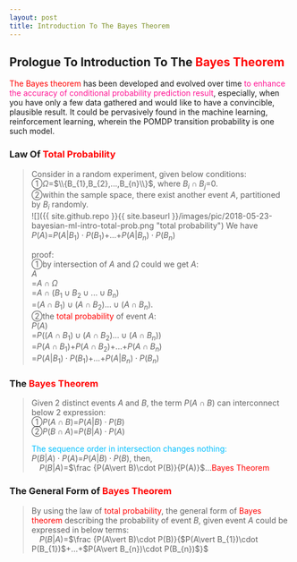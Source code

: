 ```yaml
---
layout: post
title: Introduction To The Bayes Theorem
---
```


## Prologue To Introduction To The <font color="Red">Bayes Theorem</font>
<p class="message">
<font color="Red">The Bayes theorem</font> has been developed and evolved over time <font color="DeepPink">to enhance the accuracy of conditional probability prediction result</font>, especially, when you have only a few data gathered and would like to have a convincible, plausible result.
It could be pervasively found in the machine learning, reinforcement learning, wherein the POMDP transition probability is one such model.   
</p>

### Law Of <font color="Red">Total Probability</font>
>Consider in a random experiment, given below conditions:  
>&#10112;$\Omega$=$\\{B_{1},B_{2},...,B_{n}\\}$, where $B_{i}\cap B_{j}$=$0$.  
>&#10113;within the sample space, there exist another event $A$, partitioned by $B_{i}$ randomly.  
![]({{ site.github.repo }}{{ site.baseurl }}/images/pic/2018-05-23-bayesian-ml-intro-total-prob.png "total probability")
>We have $P(A)$=$P(A\vert B_{1})\cdot P(B_{1})$+...+$P(A\vert B_{n})\cdot P(B_{n})$  
>
>proof:  
>&#10112;by intersection of $A$ and $\Omega$ could we get $A$:  
>$A$  
>=$A\cap \Omega$  
>=$A\cap (B_{1}\cup B_{2}\cup...\cup B_{n})$  
>=$(A\cap B_{1})\cup (A\cap B_{2})...\cup (A\cap B_{n})$.  
>&#10113;the <font color="Red">total probability</font> of event $A$:  
>$P(A)$  
>=$P((A\cap B_{1})\cup (A\cap B_{2})...\cup (A\cap B_{n}))$  
>=$P(A\cap B_{1})$+$P(A\cap B_{2})$+...+$P(A\cap B_{n})$  
>=$P(A\vert B_{1})\cdot P(B_{1})$+...+$P(A\vert B_{n})\cdot P(B_{n})$  

### The <font color="Red">Bayes Theorem</font>
>Given 2 distinct events $A$ and $B$, the term $P(A\cap B)$ can interconnect below 2 expression:  
>&#10112;$P(A\cap B)$=$P(A\vert B)\cdot P(B)$  
>&#10113;$P(B\cap A)$=$P(B\vert A)\cdot P(A)$  
>
><font color="DeepSkyBlue">The sequence order in intersection changes nothing:</font>  
>$P(B\vert A)\cdot P(A)$=$P(A\vert B)\cdot P(B)$, then,   
>$\;\;\;\;P(B\vert A)$=$\frac {P(A\vert B)\cdot P(B)}{P(A)}$...<font color="Red">Bayes Theorem</font>  

### The General Form of <font color="Red">Bayes Theorem</font>
>By using the law of <font color="Red">total probability</font>, the general form of <font color="Red">Bayes theorem</font> describing the probability of event $B$, given event $A$ could be expressed in below terms:  
>$\;\;\;\;P(B\vert A)$=$\frac {P(A\vert B)\cdot P(B)}{$P(A\vert B_{1})\cdot P(B_{1})$+...+$P(A\vert B_{n})\cdot P(B_{n})$}$  

<!--
### Begin From The <font color="Red">Fundamental</font>
><font color="RoyalBlue">[1]</font>
><font color="OrangeRed">sample space</font>  
>&#10112;<font color="OrangeRed">sample space</font> is just the set of elements describing the outcomes of the test, experiment, formally, the result after execution of certain action.  
>In statistics reference text book, the letter $\Omega$ is most often used to represent the <font color="OrangeRed">sample space</font>.  
>&#10113;by flipping a coin one time, you will have two outcomes of head and tail, that is to say we associate the <font color="OrangeRed">sample space</font> with the set $\Omega$=$\\{H,T\\}$.  
>&#10114;to guess the birthday within one week, the <font color="OrangeRed">sample space</font> $\Omega$=$\\{Sun,Mon,Tue,Wed,Thu,Fri,Sat\\}$.  
>
><font color="RoyalBlue">[2]</font>
><font color="OrangeRed">event</font>  
>&#10112;subset of a sample space is treated as <font color="OrangeRed">event</font>.  
>&#10113;in the birthday in one week example, suppose we'd like to ask for the days with uppercase "S" as the prefix, then, we can denote $S$=$\\{Sun,Sat\\}$.  
>&#10114;suppose we'd like to ask for the days with uppercase "T" as the prefix, then, we can denote $T$=$\\{Tue,Thu\\}$.  
>
><font color="RoyalBlue">[3]</font>
><font color="OrangeRed">intersection, union, complement</font>  
>Suppose $A$ and $B$ are two events in the sample space $\Omega$.  
>&#10112;<font color="OrangeRed">intersection</font>, it's an event operator, denoted by $\cap$.  
![]({{ site.github.repo }}{{ site.baseurl }}/images/pic/2018-05-23-bayesian-ml-intro-intersection.png "intersection")
>&#10113;<font color="OrangeRed">union</font>, also an event operator, denoted by $\cup$.  
![]({{ site.github.repo }}{{ site.baseurl }}/images/pic/2018-05-23-bayesian-ml-intro-union.png "union")
>&#10113;<font color="OrangeRed">complement</font>, an event operator, usually denoted by lowercase $c$.  
![]({{ site.github.repo }}{{ site.baseurl }}/images/pic/2018-05-23-bayesian-ml-intro-complement.png "complement")
>
><font color="RoyalBlue">[4]</font>
><font color="OrangeRed">disjoint events</font>  
>Suppose $A$ and $B$ are two events in the sample space $\Omega$.  They are said to be <font color="DeepPink">two disjoint events if they have no intersection.  $A\cap B$=$0$</font>.  
![]({{ site.github.repo }}{{ site.baseurl }}/images/pic/2018-05-23-bayesian-ml-intro-disjoint.png "disjoint")
>Such events might be regarded as <font color="OrangeRed">mutually exclusive</font>.  

### The <font color="Red">Probability</font>
><font color="RoyalBlue">[1]</font>
><font color="OrangeRed">why do we need the probability?</font>  
>In order <font color="DeepSkyBlue">to express how likely it is that an event will occur</font>, during the experiment, by assigning probability to each <font color="DeepSkyBlue">distinct event</font> would be common.  To distribute the probability accurately would not be an easy task.  
>
><font color="RoyalBlue">[2]</font>
><font color="OrangeRed">the probability function</font>  
>Since each event would be associated with a probability, then we are in need of <font color="OrangeRed">the probability function</font>.  
>&#10112;the uppercase "P" is <font color="OrangeRed">the probability function</font> on a sample space $\Omega$ to assign the event $A$ in $\Omega$ a number $P(A)$ in $[0,1]$.  <font color="DeepSkyBlue">The number $P(A)$ is the probability of the occurrence of event $A$</font>.  
>&#10113;wherein $P(\Omega)$=$1$  
>&#10114;<font color="DeepPink">$P(A\cup B)$=$P(A)$+$P(B)$-$P(A\cap B)$</font>, where <font color="OrangeRed">$P(A\cap B)$=$0$</font> for $A$ and $B$ are <font color="OrangeRed">disjoint</font>. 
>If $A$,$B$,$C$ are disjoint events, then $P(A\cup B\cup C)$=$P(A)$+$P(B)$+$P(C)$.  
>
><font color="RoyalBlue">[3]</font>
><font color="DeepPink">the probability is defined on events, not on outcomes</font>  
>&#10112;tossing a coin one time would we have $\Omega$=$\\{H,T\\}$, then $P(\\{H\\})$=$\frac {1}{2}$, $P(\\{T\\})$=$\frac {1}{2}$, under the assumption that head and tail chances are coming to an equilibrium.  
>&#10113;given cards of read, blue, green colours.  The permutation of all the possible orders of cards would be $\Omega$=$\\{RGB$,$RBG$,$GRB$,$GBR$,$BRG$,$BGR\\}$.  
>$P(\\{RGB\\})$=$P(\\{RBG\\})$=$P(\\{GRB\\})$=$P(\\{GBR\\})$=$P(\\{BRG\\})$=$P(\\{BGR\\})$=$\frac {1}{6}$...the same probability for each distinct event.  
>&#10114;the same example as above, the probability of the event that green card is in the middle would be $P(\\{RGB,BGR\\})$=$\frac {1}{3}$.  
>The $\\{RGB,BGR\\}$ is such event we desire, wherein the $\\{RGB\\}$ and $\\{BGR\\}$ are the outcomes described by $\Omega$.  
>
><font color="RoyalBlue">[4]</font>
><font color="OrangeRed">additivity of probability</font>  
>&#10112;using the same card example, the probability of the event that green card is in the middle could be $P(\\{XGX\\})$=$P(\\{RGB\\})$+$P(\\{BGR\\})$=$\frac {1}{3}$.  
>This implies that <font color="DeepPink">the probability of an event could be obtained by summing over the probabilities of the outcomes belonging to the same event</font>.  
>&#10113;given $A$ is an event, then $P(A)$+$P(A^{c})$=$P(\Omega)$=$1$.  
>&#10114;if $A$, $B$ are <font color="OrangeRed">not</font> disjoint, then $A$=$(A\cap B)\cup(A\cap B^{c})$, this is a disjoint union.  
>Therefore, $P(A)$=$P(A\cap B)$+$P(A\cap B^{c})$.  

### <font color="Red">Product</font> Of Sample Space
><font color="RoyalBlue">[1]</font>
><font color="OrangeRed">run the same test over multiple times</font>  
>To justify the experiment result, one single test would be executed over multiple times.  
>&#10112;suppose we flip the same coin over 2 times, the sample space $\Omega$=$\\{H,T\\}$x$\\{H,T\\}$.  
>It is now $\Omega$=$\\{HH,HT,TH,TT\\}$.  Total 4 outcomes in it, we can take one outcome as one event, then $P(\\{HH\\})$=$P(\\{HT\\})$=$P(\\{TH\\})$=$P(\\{TT\\})$=$\frac {1}{4}$, under the assumption that $P(\\{H\\})$=$P(\\{T\\})$ in each single tossing of coin.  
>
><font color="RoyalBlue">[2]</font>
><font color="OrangeRed">combine the sample space from different tests</font>  
>&#10112;given that 2 sample spaces with respect to 2 different tests' outcomes, they are $\Omega_{1}$,$\Omega_{2}$, where sizeof($\Omega_{1}$)=$r$, sizeof($\Omega_{2}$)=$s$.  
>&#10113;then $\Omega$=$\Omega_{1}$x$\Omega_{2}$, sizeof($\Omega$)=$r\cdot s$.  If we treat each distinct combination in the sample space as one single event, the probability of such distinct event is <font color="OrangeRed">$\frac {1}{r\cdot s}$</font>.  The $\frac {1}{r}$,$\frac {1}{s}$ are the probability for the occurrences of outcomes in the $\Omega_{1}$ and $\Omega_{2}$ with respect to test 1 and test 2.  
>
><font color="RoyalBlue">[3]</font>
><font color="OrangeRed">general form of the same test over multiple times</font>  
>&#10112;suppose we'd like to <font color="OrangeRed">make the experiment for n runs</font>.  We take $\Omega_{i}$ to be the sample space of the i-th test result, $\omega_{i}$ to be one of the outcomes in $\Omega_{i}$.  
>&#10113;if the occurrence of each outcome $\omega_{i}$ has probability $p_{i}$, then $P(\\{\omega_{1},\omega_{2}...\omega_{n}\\})$=$p_{1}\cdot p_{2}...p_{n}$, which is the probability for the event $\\{\omega_{1},\omega_{2}...\omega_{n}\\}$ to take place.  
>&#10114;assume we flip a coin with probability $p$ of head, that implies $1-p$ of tail.  Then the probability of 1 single head after 4 times of tossing would be $4\cdot (1-p)^3\cdot p$.  
>The sample space would be  
>$\Omega$=$\\{(HTTT),(THTT),(TTHT),(TTTH)\\}$.  There are 4 combinations, with each has probability $(1-p)^{3}\cdot p$.  

### An <font color="Red">Infinite</font> Sample Space
><font color="RoyalBlue">[1]</font>
><font color="OrangeRed">run the same test until succeeds</font>  
>&#10112;suppose we'd like to toss a coin until it appears with head.  If the tail is always the result, the sample space $\Omega$=$\\{T_{1},T_{2},T_{3},...,T_{n}...\\}$, $n\rightarrow\infty$.  
>Next to ask the <font color="OrangeRed">probability function</font> of this sample space.  Assume the probability of head is $p$, the tail is $1-p$.  
>
><font color="RoyalBlue">[2]</font>
><font color="OrangeRed">run the same test until succeeds</font>  
>&#10112;for the simplicity, we'd like to change the notation by $\Omega$=$\\{1,2,..,n,...\\}$ for the number of iterations the tossing coin result coming out with a head.  
>&#10113;$P(1)$=$P(\\{H\\})$=$p$  
>&#10114;$P(2)$=$P(\\{TH\\})$=$(1-p)\cdot p$  
>&#10115;$P(n)$=$P(\\{T_{1}T_{2}...T_{n-1}H_{n}\\})$=$(1-p)^{n-1}\cdot p$  
>&#10116;when $a$ is incredibly large, the total probability becomes  
>$\lim_{n\rightarrow\infty}P(1)+P(2)+...+P(n)$  
>=$\lim_{n\rightarrow\infty}p+(1-p)\cdot p+...+(1-p)^{n-1}\cdot p$  
>=$\lim_{n\rightarrow\infty}p\cdot\frac {1}{1-(1-p)}$  
>=$p\cdot\frac {1}{p}$  
>=$1$...<font color="DeepSkyBlue">the total probability</font>  
>
>In an infinite sample space, <font color="Red">if all the events</font> $A_{1}$,$A_{2}$,...,$A_{n}$ are <font color="Red">disjoint</font>, then,  
>$P(\Omega)$  
>=$P(A_{1}\cup A_{2}\cup...\cup A_{n})$  
>=$P(A_{1})$+$P(A_{2})$+...$P(A_{n})$  
>=$1$  
-->
<!-- Γ -->
<!-- \Omega -->
<!-- \cap intersection -->
<!-- \cup union -->
<!-- \frac{\Gamma(k + n)}{\Gamma(n)} \frac{1}{r^k}  -->
<!-- \mbox{\large$\vert$}\nolimits_0^\infty -->
<!-- \vert_0^\infty -->
<!-- \vert_{0.5}^{\infty} -->
<!-- &prime; ′ -->
<!-- &Prime; ″ -->
<!-- $E\lbrack X\rbrack$ -->
<!-- \overline{X_n} -->
<!-- \underset{Succss}P -->
<!-- \frac{{\overline {X_n}}-\mu}{S/\sqrt n} -->
<!-- \lim_{t\rightarrow\infty} -->
<!-- \int_{0}^{a}\lambda\cdot e^{-\lambda\cdot t}\operatorname dt -->

<!-- Notes -->
<!-- <font color="OrangeRed">items, verb, to make it the focus</font> -->
<!-- <font color="Red">KKT</font> -->
<!-- <font color="Red">SMO heuristics</font> -->
<!-- <font color="Red">F</font> distribution -->
<!-- <font color="Red">t</font> distribution -->
<!-- <font color="DeepSkyBlue">suggested item, soft item</font> -->
<!-- <font color="RoyalBlue">old alpha, quiz, example</font> -->
<!-- <font color="Green">new alpha</font> -->

<!-- <font color="DeepPink">positive conclusion, finding</font> -->
<!-- <font color="RosyBrown">negative conclusion, finding</font> -->

<!-- <font color="#00ADAD">policy</font> -->
<!-- <font color="#6100A8">full observable</font> -->
<!-- <font color="#FFAC12">partial observable</font> -->
<!-- <font color="#EB00EB">stochastic</font> -->
<!-- <font color="#8400E6">state transition</font> -->
<!-- <font color="#D600D6">discount factor gamma $\gamma$</font> -->
<!-- <font color="#D600D6">$V(S)$</font> -->
<!-- <font color="#9300FF">immediate reward R(S)</font> -->

<!-- 
[1]Given the vehicles pass through a highway toll station is $6$ per minute, what is the probability that no cars within $30$ seconds?
><font color="DeepSkyBlue">[1]</font>
><font color="OrangeRed">Given the vehicles pass through a highway toll station is $6$ per minute, what is the probability that no cars within $30$ seconds?</font>  
-->

<!-- https://www.medcalc.org/manual/gamma_distribution_functions.php -->
<!-- https://www.statlect.com/probability-distributions/student-t-distribution#hid5 -->
<!-- http://www.wiris.com/editor/demo/en/ -->